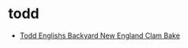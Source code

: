 # todd

 * [Todd Englishs Backyard New England Clam Bake](index/t/todd-englishs-backyard-new-england-clam-bake-106523.json)
